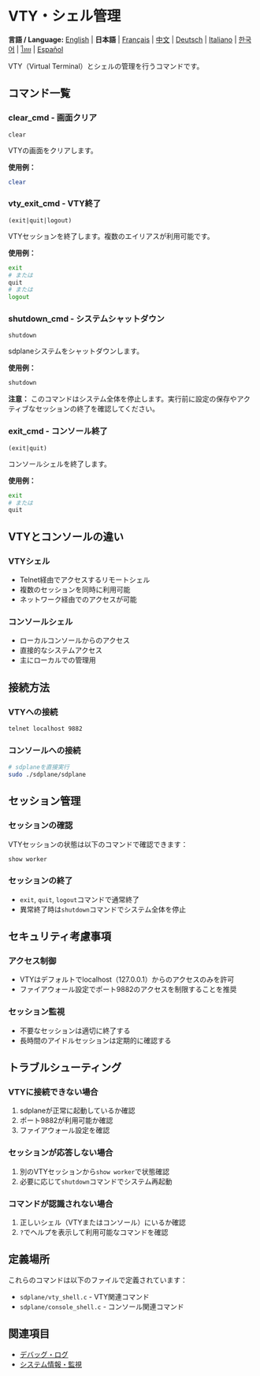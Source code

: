 # VTY・シェル管理

**言語 / Language:** [English](../en/vty-shell.md) | **日本語** | [Français](../fr/vty-shell.md) | [中文](../zh/vty-shell.md) | [Deutsch](../de/vty-shell.md) | [Italiano](../it/vty-shell.md) | [한국어](../ko/vty-shell.md) | [ไทย](../th/vty-shell.md) | [Español](../es/vty-shell.md)

VTY（Virtual Terminal）とシェルの管理を行うコマンドです。

## コマンド一覧

### clear_cmd - 画面クリア
```
clear
```

VTYの画面をクリアします。

**使用例：**
```bash
clear
```

### vty_exit_cmd - VTY終了
```
(exit|quit|logout)
```

VTYセッションを終了します。複数のエイリアスが利用可能です。

**使用例：**
```bash
exit
# または
quit
# または
logout
```

### shutdown_cmd - システムシャットダウン
```
shutdown
```

sdplaneシステムをシャットダウンします。

**使用例：**
```bash
shutdown
```

**注意：** このコマンドはシステム全体を停止します。実行前に設定の保存やアクティブなセッションの終了を確認してください。

### exit_cmd - コンソール終了
```
(exit|quit)
```

コンソールシェルを終了します。

**使用例：**
```bash
exit
# または
quit
```

## VTYとコンソールの違い

### VTYシェル
- Telnet経由でアクセスするリモートシェル
- 複数のセッションを同時に利用可能
- ネットワーク経由でのアクセスが可能

### コンソールシェル
- ローカルコンソールからのアクセス
- 直接的なシステムアクセス
- 主にローカルでの管理用

## 接続方法

### VTYへの接続
```bash
telnet localhost 9882
```

### コンソールへの接続
```bash
# sdplaneを直接実行
sudo ./sdplane/sdplane
```

## セッション管理

### セッションの確認
VTYセッションの状態は以下のコマンドで確認できます：
```bash
show worker
```

### セッションの終了
- `exit`, `quit`, `logout`コマンドで通常終了
- 異常終了時は`shutdown`コマンドでシステム全体を停止

## セキュリティ考慮事項

### アクセス制御
- VTYはデフォルトでlocalhost（127.0.0.1）からのアクセスのみを許可
- ファイアウォール設定でポート9882のアクセスを制限することを推奨

### セッション監視
- 不要なセッションは適切に終了する
- 長時間のアイドルセッションは定期的に確認する

## トラブルシューティング

### VTYに接続できない場合
1. sdplaneが正常に起動しているか確認
2. ポート9882が利用可能か確認
3. ファイアウォール設定を確認

### セッションが応答しない場合
1. 別のVTYセッションから`show worker`で状態確認
2. 必要に応じて`shutdown`コマンドでシステム再起動

### コマンドが認識されない場合
1. 正しいシェル（VTYまたはコンソール）にいるか確認
2. `?`でヘルプを表示して利用可能なコマンドを確認

## 定義場所

これらのコマンドは以下のファイルで定義されています：
- `sdplane/vty_shell.c` - VTY関連コマンド
- `sdplane/console_shell.c` - コンソール関連コマンド

## 関連項目

- [デバッグ・ログ](debug-logging.md)
- [システム情報・監視](system-monitoring.md)